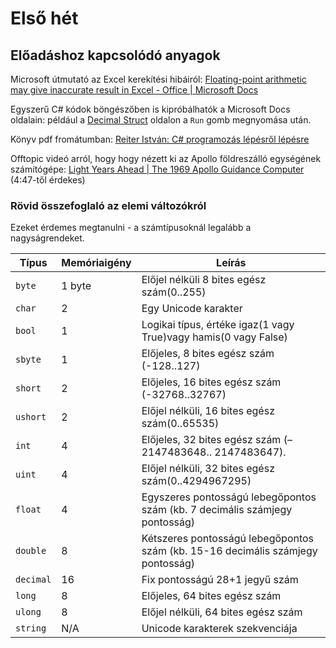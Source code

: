# Első hét

## Előadáshoz kapcsolódó anyagok

Microsoft útmutató az Excel kerekítési hibáiról: [Floating-point arithmetic may give inaccurate result in Excel - Office | Microsoft Docs](https://docs.microsoft.com/en-us/office/troubleshoot/excel/floating-point-arithmetic-inaccurate-result)

Egyszerű C# kódok böngészőben is kipróbálhatók a Microsoft Docs oldalain: például a [Decimal Struct](https://docs.microsoft.com/en-us/dotnet/api/system.decimal?view=net-6.0#remarks) oldalon a `Run` gomb megnyomása után.

Könyv pdf fromátumban: [Reiter István: C# programozás lépésről lépésre](http://mapw.elte.hu/elek/Cshprogramozas.pdf)

Offtopic videó arról, hogy hogy nézett ki az Apollo földreszálló egységének számítógépe: [Light Years Ahead | The 1969 Apollo Guidance Computer](https://www.youtube.com/watch?v=B1J2RMorJXM) (4:47-től érdekes)

### Rövid összefoglaló az elemi változókról 

Ezeket érdemes megtanulni - a számtípusoknál legalább a nagyságrendeket.

| Típus     | Memóriaigény | Leírás                                                                          |
| --------- | ------------ | ------------------------------------------------------------------------------- |
| `byte`    | 1 byte       | Előjel nélküli 8 bites egész szám(0..255)                                       |
| `char`    | 2            | Egy Unicode karakter                                                            |
| `bool`    | 1            | Logikai típus, értéke igaz(1 vagy True)vagy hamis(0 vagy False)                 |
| `sbyte`   | 1            | Előjeles, 8 bites egész szám (-128..127)                                        |
| `short`   | 2            | Előjeles, 16 bites egész szám (-32768..32767)                                   |
| `ushort`  | 2            | Előjel nélküli, 16 bites egész szám(0..65535)                                   |
| `int`     | 4            | Előjeles, 32 bites egész szám (–2147483648.. 2147483647).                       |
| `uint`    | 4            | Előjel nélküli, 32 bites egész szám(0..4294967295)                              |
| `float`   | 4            | Egyszeres pontosságú lebegőpontos szám (kb. 7 decimális számjegy pontosság)     |
| `double`  | 8            | Kétszeres pontosságú lebegőpontos szám (kb. 15-16 decimális számjegy pontosság) |
| `decimal` | 16           | Fix pontosságú 28+1 jegyű szám                                                  |
| `long`    | 8            | Előjeles, 64 bites egész szám                                                   |
| `ulong`   | 8            | Előjel nélküli, 64 bites egész szám                                             |
| `string`  | N/A          | Unicode karakterek szekvenciája                                                 |
